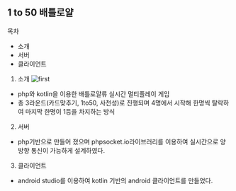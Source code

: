 ## 1 to 50 배틀로얄

목차
* 소개<br>
* 서버<br>
* 클라이언트<br>

1. 소개
![first](https://user-images.githubusercontent.com/79510083/118403882-78f64380-b6ab-11eb-9541-fe3aba79795d.png)

 * php와 kotlin을 이용한 배틀로얄류 실시간 멀티플레이 게임<br>
 * 총 3라운드(카드맞추기, 1to50, 사천성)로 진행되며 4명에서 시작해 한명씩 탈락하여 마지막 한명이 1등을 차지하는 방식<br>
2. 서버
  * php기반으로 만들어 졌으며 phpsocket.io라이브러리를 이용하여 실시간으로 양방향 통신이 가능하게 설계하였다.
3. 클라이언트
  * android studio를 이용하여 kotlin 기반의 android 클라이언트를 만들었다.
